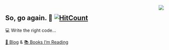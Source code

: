 <img align='right' src="https://github-readme-stats.vercel.app/api?username=sogoagain&hide_rank=true&hide_title=true&hide_border=true&show_icons=true">

## So, go again. 🏃 [![HitCount](http://hits.dwyl.com/sogoagain/sogoagain.svg)](http://hits.dwyl.com/sogoagain/sogoagain)

💻 Write the right code...

[📝 Blog](https://sogoagain.github.io/) & [📚 Books I’m Reading](https://github.com/sogoagain/bookshelf)
